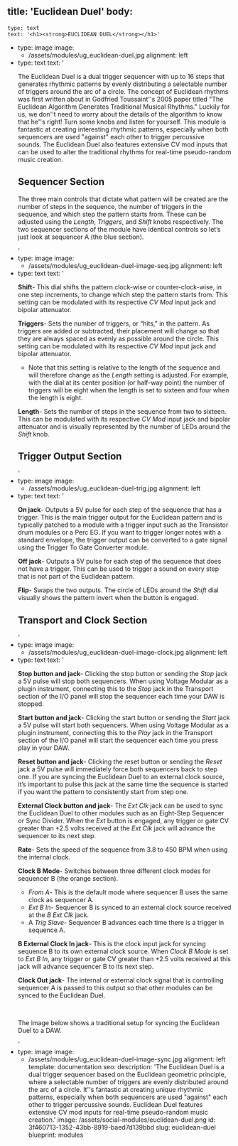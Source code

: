 title: 'Euclidean Duel'
body:
  -
    type: text
    text: '<h1><strong>EUCLIDEAN DUEL</strong></h1>'
  -
    type: image
    image:
      - /assets/modules/ug_euclidean-duel.jpg
    alignment: left
  -
    type: text
    text: '<p>The Euclidean Duel is a dual trigger sequencer with up to 16 steps that generates rhythmic patterns by evenly distributing a selectable number of triggers around the arc of a circle. The concept of Euclidean rhythms was first written about in Godfried Toussaint''s 2005 paper titled "The Euclidean Algorithm Generates Traditional Musical Rhythms." Luckily for us, we don''t need to worry about the details of the algorithm to know that he''s right! Turn some knobs and listen for yourself. This module is fantastic at creating interesting rhythmic patterns, especially when both sequencers are used "against" each other to trigger percussive sounds.&nbsp;The Euclidean Duel also features extensive CV mod inputs that can be used to alter the traditional rhythms for real-time pseudo-random music creation.</p><h2><strong>Sequencer Section</strong></h2><p>The three main controls that dictate what pattern will be created are the number of steps in the sequence, the number of triggers in the sequence, and which step the pattern starts from. These can be adjusted using the <em>Length</em>, <em>Triggers</em>, and <em>Shift</em> knobs respectively. The two sequencer sections of the module have identical controls so let’s just look at sequencer A (the blue section).<br></p>'
  -
    type: image
    image:
      - /assets/modules/ug_euclidean-duel-image-seq.jpg
    alignment: left
  -
    type: text
    text: '<p><strong>Shift</strong>- This dial shifts the pattern clock-wise or counter-clock-wise, in one step increments, to change which step the pattern starts from. This setting can be modulated with its respective <em>CV Mod </em>input jack and bipolar attenuator.</p><p><strong>Triggers</strong>- Sets the number of triggers, or “hits," in the pattern. As triggers are added or subtracted, their placement will change so that they are always spaced as evenly as possible around the circle. This setting can be modulated with its respective <em>CV Mod </em>input jack and bipolar attenuator.</p><ul><li>Note that this setting is relative to the length of the sequence and will therefore change as the <em>Length</em> setting is adjusted. For example, with the dial at its center position (or half-way point) the number of triggers will be eight when the length is set to sixteen and four when the length is eight.</li></ul><p><strong>Length</strong>- Sets the number of steps in the sequence from two to sixteen. This can be modulated with its respective <em>CV Mod </em>input jack and bipolar attenuator and is visually represented by the number of LEDs around the <em>Shift</em> knob.</p><h2><strong>Trigger Output Section</strong></h2>'
  -
    type: image
    image:
      - /assets/modules/ug_euclidean-duel-trig.jpg
    alignment: left
  -
    type: text
    text: '<p><strong>On jack</strong>- Outputs a 5V pulse for each step of the sequence that has a trigger. This is the main trigger output for the Euclidean pattern and is typically patched to a module with a trigger input such as the Transistor drum modules or a Perc EG. If you want to trigger longer notes with a standard envelope, the trigger output can be converted to a gate signal using the Trigger To Gate Converter module.</p><p><strong>Off jack</strong>- Outputs a 5V pulse for each step of the sequence that does not have a trigger. This can be used to trigger a sound on every step that is not part of the Euclidean pattern.</p><p><strong>Flip</strong>- Swaps the two outputs. The circle of LEDs around the <em>Shift</em> dial visually shows the pattern invert when the button is engaged.</p><h2><strong>Transport and Clock Section</strong></h2>'
  -
    type: image
    image:
      - /assets/modules/ug_euclidean-duel-image-clock.jpg
    alignment: left
  -
    type: text
    text: '<p><strong>Stop button and jack</strong>- Clicking the stop button or sending the <em>Stop</em> jack a 5V pulse will stop both sequencers. When using Voltage Modular as a plugin instrument, connecting this to the <em>Stop</em> jack in the Transport section of the I/O panel will stop the sequencer each time your DAW is stopped.</p><p><strong>Start button and jack</strong>- Clicking the start button or sending the <em>Start</em> jack a 5V pulse will start both sequencers. When using Voltage Modular as a plugin instrument, connecting this to the <em>Play</em> jack in the Transport section of the I/O panel will start the sequencer each time you press play in your DAW.</p><p><strong>Reset button and jack</strong>- Clicking the reset button or sending the <em>Reset</em> jack a 5V pulse will immediately force both sequencers back to step one. If you are syncing the Euclidean Duel to an external clock source, it’s important to pulse this jack at the same time the sequence is started if you want the pattern to consistently start from step one.</p><p><strong>External Clock button and jack</strong>- The <em>Ext Clk</em> jack can be used to sync the Euclidean Duel to other modules such as an Eight-Step Sequencer or Sync Divider. When the <em>Ext</em> button is engaged, any trigger or gate CV greater than +2.5 volts received at the <em>Ext Clk</em> jack will advance the sequencer to its next step.</p><p><strong>Rate</strong>- Sets the speed of the sequence from 3.8 to 450 BPM when using the internal clock.</p><p><strong>Clock B Mode</strong>- Switches between three different clock modes for sequencer B (the orange section).</p><ul><li><em>From A</em>- This is the default mode where sequencer B uses the same clock as sequencer A.</li><li><em>Ext B In</em>- Sequencer B is synced to an external clock source received at the <em>B Ext Clk</em> jack.</li><li>A<em> Trig Slave</em>- Sequencer B advances each time there is a trigger in sequence A.&nbsp;</li></ul><p><strong>B External Clock In jack</strong>- This is the clock input jack for syncing sequence B to its own external clock source. When <em>Clock B Mode</em> is set to <em>Ext B In</em>, any trigger or gate CV greater than +2.5 volts received at this jack will advance sequencer B to its next step.</p><p><strong>Clock Out jack</strong>- The internal or external clock signal that is controlling sequencer A is passed to this output so that other modules can be synced to the Euclidean Duel.</p><p><br></p><p>The image below shows a traditional setup for syncing the Euclidean Duel to a DAW.</p>'
  -
    type: image
    image:
      - /assets/modules/ug_euclidean-duel-image-sync.jpg
    alignment: left
template: documentation
seo:
  description: 'The Euclidean Duel is a dual trigger sequencer based on the Euclidean geometric principle, where a selectable number of triggers are evenly distributed around the arc of a circle. It''s fantastic at creating unique rhythmic patterns, especially when both sequencers are used "against" each other to trigger percussive sounds. Euclidean Duel features extensive CV mod inputs for real-time pseudo-random music creation.'
  image: /assets/social-modules/euclidean-duel.png
id: 3f460713-1352-43bb-8919-baed7d139bbd
slug: euclidean-duel
blueprint: modules
